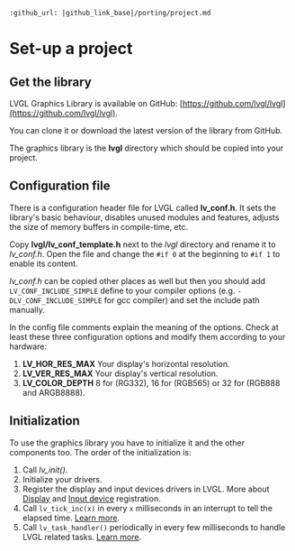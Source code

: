 ```eval_rst
:github_url: |github_link_base|/porting/project.md
```

# Set-up a project

## Get the library

LVGL Graphics Library is available on GitHub: [https://github.com/lvgl/lvgl](https://github.com/lvgl/lvgl).

You can clone it or download the latest version of the library from GitHub.

The graphics library is the **lvgl** directory which should be copied into your project.

## Configuration file

There is a configuration header file for LVGL called **lv_conf.h**. It sets the library's basic behaviour, disables unused modules and features, adjusts the size of memory buffers in compile-time, etc.

Copy **lvgl/lv_conf_template.h** next to the *lvgl* directory and rename it to *lv_conf.h*. Open the file and change the `#if 0` at the beginning to `#if 1` to enable its content.

*lv_conf.h* can be copied other places as well but then you should add `LV_CONF_INCLUDE_SIMPLE` define to your compiler options (e.g. `-DLV_CONF_INCLUDE_SIMPLE` for gcc compiler) and set the include path manually.

In the config file comments explain the meaning of the options. Check at least these three configuration options and modify them according to your hardware:
1. **LV_HOR_RES_MAX** Your display's horizontal resolution.
2. **LV_VER_RES_MAX** Your display's vertical resolution.
3. **LV_COLOR_DEPTH** 8 for (RG332), 16 for (RGB565) or 32 for (RGB888 and ARGB8888).

## Initialization

To use the graphics library you have to initialize it and the other components too. The order of the initialization is:

1. Call *lv_init()*.
2. Initialize your drivers.
3. Register the display and input devices drivers in LVGL.  More about [Display](/porting/display) and [Input device](/porting/indev) registration.
4. Call `lv_tick_inc(x)` in every `x` milliseconds in an interrupt to tell the elapsed time. [Learn more](/porting/tick).
5. Call `lv_task_handler()` periodically in every few milliseconds to handle LVGL related tasks. [Learn more](/porting/task-handler).
